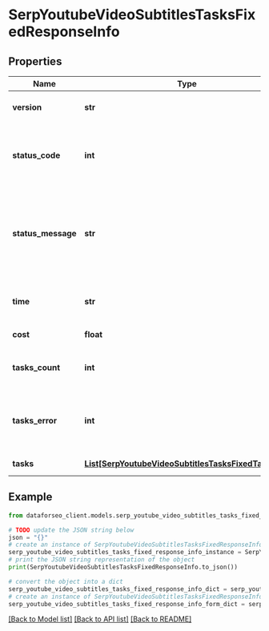 # SerpYoutubeVideoSubtitlesTasksFixedResponseInfo


## Properties

Name | Type | Description | Notes
------------ | ------------- | ------------- | -------------
**version** | **str** | the current version of the API | [optional] 
**status_code** | **int** | general status code you can find the full list of the response codes here | [optional] 
**status_message** | **str** | general informational message you can find the full list of general informational messages here | [optional] 
**time** | **str** | total execution time, seconds | [optional] 
**cost** | **float** | total tasks cost, USD | [optional] 
**tasks_count** | **int** | the number of tasks in the tasks array | [optional] 
**tasks_error** | **int** | the number of tasks in the tasks array returned with an error | [optional] 
**tasks** | [**List[SerpYoutubeVideoSubtitlesTasksFixedTaskInfo]**](SerpYoutubeVideoSubtitlesTasksFixedTaskInfo.md) | array of tasks | [optional] 

## Example

```python
from dataforseo_client.models.serp_youtube_video_subtitles_tasks_fixed_response_info import SerpYoutubeVideoSubtitlesTasksFixedResponseInfo

# TODO update the JSON string below
json = "{}"
# create an instance of SerpYoutubeVideoSubtitlesTasksFixedResponseInfo from a JSON string
serp_youtube_video_subtitles_tasks_fixed_response_info_instance = SerpYoutubeVideoSubtitlesTasksFixedResponseInfo.from_json(json)
# print the JSON string representation of the object
print(SerpYoutubeVideoSubtitlesTasksFixedResponseInfo.to_json())

# convert the object into a dict
serp_youtube_video_subtitles_tasks_fixed_response_info_dict = serp_youtube_video_subtitles_tasks_fixed_response_info_instance.to_dict()
# create an instance of SerpYoutubeVideoSubtitlesTasksFixedResponseInfo from a dict
serp_youtube_video_subtitles_tasks_fixed_response_info_form_dict = serp_youtube_video_subtitles_tasks_fixed_response_info.from_dict(serp_youtube_video_subtitles_tasks_fixed_response_info_dict)
```
[[Back to Model list]](../README.md#documentation-for-models) [[Back to API list]](../README.md#documentation-for-api-endpoints) [[Back to README]](../README.md)



